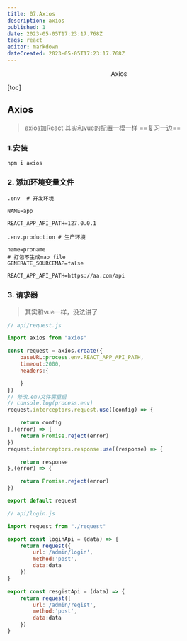 ```yaml
---
title: 07.Axios
description: axios
published: 1
date: 2023-05-05T17:23:17.768Z
tags: react
editor: markdown
dateCreated: 2023-05-05T17:23:17.768Z
---
```


<center>Axios</center>



[toc]







## Axios

> axios加React  其实和vue的配置一模一样 ==复习一边==





### 1.安装

```shell
npm i axios
```





### 2. 添加环境变量文件

```shell
.env  # 开发环境

NAME=app

REACT_APP_API_PATH=127.0.0.1
```

```shell
.env.production # 生产环境

name=proname
# 打包不生成map file
GENERATE_SOURCEMAP=false

REACT_APP_API_PATH=https://aa.com/api
```



### 3. 请求器

> 其实和vue一样，没法讲了

```js
// api/request.js

import axios from "axios"

const request = axios.create({
    baseURL:process.env.REACT_APP_API_PATH,
    timeout:2000,
    headers:{

    }
})
// 修改.env文件需重启
// console.log(process.env)
request.interceptors.request.use((config) => {

    return config
},(error) => {
    return Promise.reject(error)
})
request.interceptors.response.use((response) => {

    return response
},(error) => {

    return Promise.reject(error)
})

export default request
```

```js
// api/login.js

import request from "./request"

export const loginApi = (data) => {
    return request({
        url:'/admin/login',
        method:'post',
        data:data
    })
}

export const resgistApi = (data) => {
    return request({
        url:'/admin/regist',
        method:'post',
        data:data
    })
}
```

